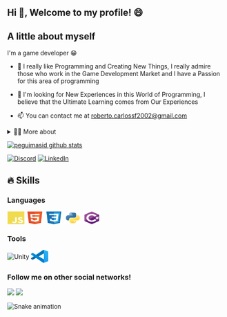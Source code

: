 <!-- Presentation -->
## Hi 👋, Welcome to my profile! :smile:

## A little about myself
<p>
I'm a game developer 😁

  - 🌱 I really like Programming and Creating New Things, I really admire those who work in the Game Development Market and I have a Passion for this area of ​​programming
    
  - 🤝 I'm looking for New Experiences in this World of Programming, I believe that the Ultimate Learning comes from Our Experiences
    
  - 📫 You can contact me at roberto.carlossf2002@gmail.com
</p>

<!-- Dropdown -->
<details>
  <summary>👨‍💻 More about</summary>

  - 💬 I'm 21 years old and I live in Brazil. I am studying English and have practice with C#. I make some Unity Games and follow Programming Workshops on YouTube

  - 🧠 Currently learning Python and doing some Projects in Web Languages ​​such as Css and JavaScript

  - ⚡ I do bodybuilding, which is a practice that leaves me more serene and, in part, more inspired. I consider it essential to invest time and energy in our own development; We are what we repeatedly do, that's why I think it's very important to be the best version of yourself every day
</details>

<!-- Interface -->
 [![peguimasid github stats](https://github-readme-stats.vercel.app/api?username=carlosbetoj2&show_icons=true&theme=tokyonight&include_all_commits=true&count_private=true)](https://github.com/carlosbetoj2)

<!-- Links -->
 [![Discord](https://img.shields.io/badge/Discord-7289DA?style=for-the-badge&logo=discord&logoColor=white)](https://www.instagram.com/carlosbetoj2/)
 [![LinkedIn](https://img.shields.io/badge/LinkedIn-0077B5?style=for-the-badge&logo=linkedin&logoColor=white)](https://www.linkedin.com/in/robertocarlossouzasilva/)
 
## 🔥 Skills
<!-- Skills: Programming Languages -->
<div style="flex-basis: 48%;">
 <h3>Languages</h3>
  <img align="center" alt="Js" height="30" width="40" src="https://raw.githubusercontent.com/devicons/devicon/master/icons/javascript/javascript-plain.svg">
  <img align="center" alt="HTML" height="30" width="40" src="https://raw.githubusercontent.com/devicons/devicon/master/icons/html5/html5-original.svg">
  <img align="center" alt="CSS" height="30" width="40" src="https://raw.githubusercontent.com/devicons/devicon/master/icons/css3/css3-original.svg">
  <img align="center" alt="Python" height="30" width="40" src="https://raw.githubusercontent.com/devicons/devicon/master/icons/python/python-original.svg">
  <img align="center" alt="C#" height="30" width="40" src="https://raw.githubusercontent.com/devicons/devicon/master/icons/csharp/csharp-original.svg">
</div>

<div style="flex-basis: 48%;">
 <h3>Tools</h3>
  <img align="center" alt="Unity" height="30" width="40" src="https://files.rubixdev.de/logos/unity.svg">
  <img align="center" alt="VScode" height="30" width="40" src="https://raw.githubusercontent.com/devicons/devicon/master/icons/vscode/vscode-original.svg">
</div>
 
  ### Follow me on other social networks!
 
<div> 
  <a href="https://br.pinterest.com/carlosbetoj2/" target="_blank"><img src="https://img.shields.io/badge/Pinterest-%23E60023.svg?&style=for-the-badge&logo=Pinterest&logoColor=white"></a>
  <a href="https://instagram.com/carlosbetoj2_" target="_blank"><img src="https://img.shields.io/badge/-Instagram-%23E4405F?style=for-the-badge&logo=instagram&logoColor=white" target="_blank"></a>
 
  ![Snake animation](https://github.com/carlosbetoj2/carlosbetoj2/blob/output/github-contribution-grid-snake.svg)

</div>
